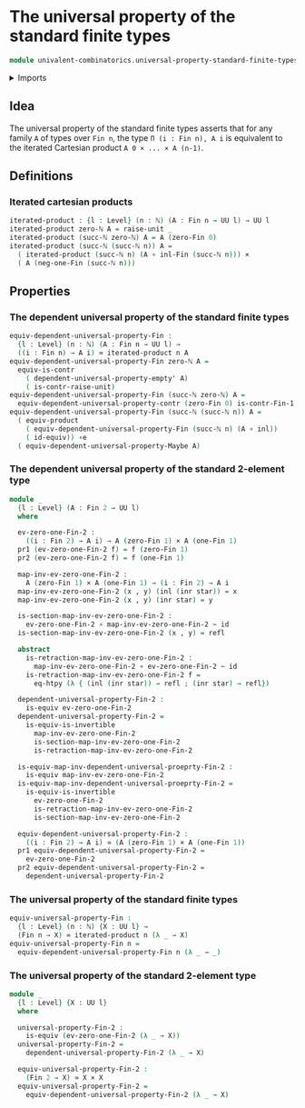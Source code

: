 # The universal property of the standard finite types

```agda
module univalent-combinatorics.universal-property-standard-finite-types where
```

<details><summary>Imports</summary>

```agda
open import elementary-number-theory.natural-numbers

open import foundation.cartesian-product-types
open import foundation.contractible-types
open import foundation.coproduct-types
open import foundation.dependent-pair-types
open import foundation.equivalences
open import foundation.function-extensionality
open import foundation.function-types
open import foundation.functoriality-cartesian-product-types
open import foundation.homotopies
open import foundation.identity-types
open import foundation.unit-type
open import foundation.universal-property-contractible-types
open import foundation.universal-property-empty-type
open import foundation.universal-property-maybe
open import foundation.universe-levels

open import univalent-combinatorics.standard-finite-types
```

</details>

## Idea

The universal property of the standard finite types asserts that for any family
`A` of types over `Fin n`, the type `Π (i : Fin n), A i` is equivalent to the
iterated Cartesian product `A 0 × ... × A (n-1)`.

## Definitions

### Iterated cartesian products

```agda
iterated-product : {l : Level} (n : ℕ) (A : Fin n → UU l) → UU l
iterated-product zero-ℕ A = raise-unit _
iterated-product (succ-ℕ zero-ℕ) A = A (zero-Fin 0)
iterated-product (succ-ℕ (succ-ℕ n)) A =
  ( iterated-product (succ-ℕ n) (A ∘ inl-Fin (succ-ℕ n))) ×
  ( A (neg-one-Fin (succ-ℕ n)))
```

## Properties

### The dependent universal property of the standard finite types

```agda
equiv-dependent-universal-property-Fin :
  {l : Level} (n : ℕ) (A : Fin n → UU l) →
  ((i : Fin n) → A i) ≃ iterated-product n A
equiv-dependent-universal-property-Fin zero-ℕ A =
  equiv-is-contr
    ( dependent-universal-property-empty' A)
    ( is-contr-raise-unit)
equiv-dependent-universal-property-Fin (succ-ℕ zero-ℕ) A =
  equiv-dependent-universal-property-contr (zero-Fin 0) is-contr-Fin-1 A
equiv-dependent-universal-property-Fin (succ-ℕ (succ-ℕ n)) A =
  ( equiv-product
    ( equiv-dependent-universal-property-Fin (succ-ℕ n) (A ∘ inl))
    ( id-equiv)) ∘e
  ( equiv-dependent-universal-property-Maybe A)
```

### The dependent universal property of the standard 2-element type

```agda
module _
  {l : Level} (A : Fin 2 → UU l)
  where

  ev-zero-one-Fin-2 :
    ((i : Fin 2) → A i) → A (zero-Fin 1) × A (one-Fin 1)
  pr1 (ev-zero-one-Fin-2 f) = f (zero-Fin 1)
  pr2 (ev-zero-one-Fin-2 f) = f (one-Fin 1)

  map-inv-ev-zero-one-Fin-2 :
    A (zero-Fin 1) × A (one-Fin 1) → (i : Fin 2) → A i
  map-inv-ev-zero-one-Fin-2 (x , y) (inl (inr star)) = x
  map-inv-ev-zero-one-Fin-2 (x , y) (inr star) = y

  is-section-map-inv-ev-zero-one-Fin-2 :
    ev-zero-one-Fin-2 ∘ map-inv-ev-zero-one-Fin-2 ~ id
  is-section-map-inv-ev-zero-one-Fin-2 (x , y) = refl

  abstract
    is-retraction-map-inv-ev-zero-one-Fin-2 :
      map-inv-ev-zero-one-Fin-2 ∘ ev-zero-one-Fin-2 ~ id
    is-retraction-map-inv-ev-zero-one-Fin-2 f =
      eq-htpy (λ { (inl (inr star)) → refl ; (inr star) → refl})

  dependent-universal-property-Fin-2 :
    is-equiv ev-zero-one-Fin-2
  dependent-universal-property-Fin-2 =
    is-equiv-is-invertible
      map-inv-ev-zero-one-Fin-2
      is-section-map-inv-ev-zero-one-Fin-2
      is-retraction-map-inv-ev-zero-one-Fin-2

  is-equiv-map-inv-dependent-universal-proeprty-Fin-2 :
    is-equiv map-inv-ev-zero-one-Fin-2
  is-equiv-map-inv-dependent-universal-proeprty-Fin-2 =
    is-equiv-is-invertible
      ev-zero-one-Fin-2
      is-retraction-map-inv-ev-zero-one-Fin-2
      is-section-map-inv-ev-zero-one-Fin-2

  equiv-dependent-universal-property-Fin-2 :
    ((i : Fin 2) → A i) ≃ (A (zero-Fin 1) × A (one-Fin 1))
  pr1 equiv-dependent-universal-property-Fin-2 =
    ev-zero-one-Fin-2
  pr2 equiv-dependent-universal-property-Fin-2 =
    dependent-universal-property-Fin-2
```

### The universal property of the standard finite types

```agda
equiv-universal-property-Fin :
  {l : Level} (n : ℕ) {X : UU l} →
  (Fin n → X) ≃ iterated-product n (λ _ → X)
equiv-universal-property-Fin n =
  equiv-dependent-universal-property-Fin n (λ _ → _)
```

### The universal property of the standard 2-element type

```agda
module _
  {l : Level} {X : UU l}
  where

  universal-property-Fin-2 :
    is-equiv (ev-zero-one-Fin-2 (λ _ → X))
  universal-property-Fin-2 =
    dependent-universal-property-Fin-2 (λ _ → X)

  equiv-universal-property-Fin-2 :
    (Fin 2 → X) ≃ X × X
  equiv-universal-property-Fin-2 =
    equiv-dependent-universal-property-Fin-2 (λ _ → X)
```
